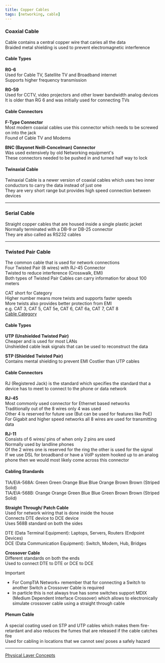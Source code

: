 ```yaml
---
title: Copper Cables
tags: [networking, cable]
---
```


### Coaxial Cable

Cable contains a central copper wire that caries all the data  
Braided metal shielding is used to prevent electromagnetic interference  

#### Cable Types

**RG-6**  
Used for Cable TV, Satellite TV and Broadband internet  
Supports higher frequency transmission

**RG-59**  
Used for CCTV, video projectors and other lower bandwidth analog devices  
It is older than RG 6 and was initially used for connecting TVs

#### Cable Connectors

**F-Type Connector**  
Most modern coaxial cables use this connector which needs to be screwed on into the jack  
Found of Cable TV and Modems  

**BNC (Bayonet Neill–Concelman) Connector**  
Was used extensively by old Networking equipment's  
These connectors needed to be pushed in and turned half way to lock

#### Twinaxial Cable

Twinaxial Cable is a newer version of coaxial cables which uses two inner conductors to carry the data instead of just one  
They are very short range but provides high speed connection between devices

---

### Serial Cable

Straight copper cables that are housed inside a single plastic jacket  
Normally terminated with a DB-9 or DB-25 connector  
They are also called as RS232 cables

---

### Twisted Pair Cable

The common cable that is used for network connections  
Four Twisted Pair (8 wires) with RJ-45 Connector  
Twisted to reduce interference (Crosswalk, EMI)  
Both types of Twisted Pair Cables can carry information for about 100 meters

CAT short for Category  
Higher number means more twists and supports faster speeds  
More twists also provides better protection from EMI  
e.g. CAT 3, CAT 5, CAT 5e, CAT 6, CAT 6a, CAT 7, CAT 8  
[Cable Category](Cable%20Category.md)

#### Cable Types

**UTP (Unshielded Twisted Pair)**  
Cheaper and is used for most LANs  
Unshielded cable leak signals that can be used to reconstruct the data

**STP (Shielded Twisted Pair)**  
Contains mental shielding to prevent EMI
Costlier than UTP cables

#### Cable Connectors

RJ (Registered Jack) is the standard which specifies the standard that a device has to meet to connect to the phone or data network

**RJ-45**  
Most commonly used connector for Ethernet based networks  
Traditionally out of the 8 wires only 4 was used  
Other 4 is reserved for future use (But can be used for features like PoE)  
For Gigabit and higher speed networks all 8 wires are used for transmitting data

**RJ-11**  
Consists of 6 wires/ pins of when only 2 pins are used  
Normally used by landline phones  
Of the 2 wires one is reserved for the ring the other is used for the signal  
If we use DSL for broadband or have a VoIP system hooked up to an analog phone then we would most likely come across this connector

#### Cabling Standards
TIA/EIA-568A: Green Green Orange Blue Blue Orange Brown Brown (Striped Solid)  
TIA/EIA-568B: Orange Orange Green Blue Blue Green Brown Brown (Striped Solid)

**Straight Through/ Patch Cable**  
Used for network wiring that is done inside the house  
Connects DTE device to DCE device   
Uses 568B standard on both the sides  

DTE (Data Terminal Equipment): Laptops, Servers, Routers (Endpoint Devices)  
DCE (Data Communication Equipment): Switch, Modem, Hub, Bridges

**Crossover Cable**  
Different standards on both the ends  
Used to connect DTE to DTE or DCE to DCE

> [!IMPORTANT]
> - For CompTIA Network+ remember that for connecting a Switch to another Switch a Crossover Cable is required
> - In particle this is not always true has some switches support MDIX (Medium Dependent Interface Crossover) which allows to electronically simulate crossover cable using a straight through cable

#### Plenum Cable

A special coating used on STP and UTP cables which makes them fire-retardant and also reduces the fumes that are released if the cable catches fire  
Used for cabling in locations that we cannot see/ poses a safely hazard

---

[Physical Layer Concepts](Physical%20Layer%20Concepts.md)